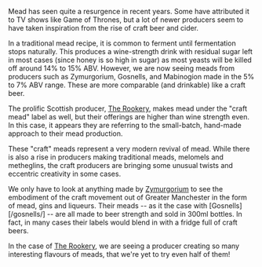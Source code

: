 Mead has seen quite a resurgence in recent years. Some have attributed it to
TV shows like Game of Thrones, but a lot of newer producers seem to have
taken inspiration from the rise of craft beer and cider.

In a traditional mead recipe, it is common to ferment until fermentation stops
naturally. This produces a wine-strength drink with residual sugar left in
most cases (since honey is so high in sugar) as most yeasts will be killed off
around 14% to 15% ABV. However, we are now seeing meads from producers
such as Zymurgorium, Gosnells, and Mabinogion made in the 5% to 7% ABV range.
These are more comparable (and drinkable) like a craft beer.

The prolific Scottish producer, [The Rookery](/the-rookery/), makes mead under
the "craft mead" label as well, but their offerings are higher than wine
strength even. In this case, it appears they are referring to the small-batch,
hand-made approach to their mead production.

These "craft" meads represent a very modern revival of mead. While there is 
also a rise in producers making traditional meads, melomels and metheglins,
the craft producers are bringing some unusual twists and eccentric creativity
in some cases.

We only have to look at anything made by [Zymurgorium](/zymurgorium/) to see
the embodiment of the craft movement out of Greater Manchester in the form
of mead, gins and liqueurs. Their meads -- as it the case with
[Gosnells][/gosnells/] -- are all made to beer strength and sold in 300ml
bottles. In fact, in many cases their labels would blend in with a fridge full
of craft beers.

In the case of [The Rookery](/the-rookery/), we are seeing a producer creating
so many interesting flavours of meads, that we're yet to try even half of
them!